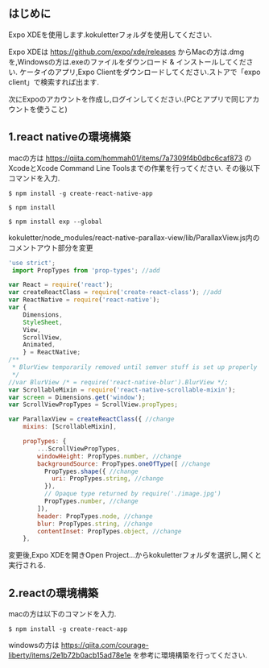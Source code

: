 ## はじめに

Expo XDEを使用します.kokuletterフォルダを使用してください.

Expo XDEは https://github.com/expo/xde/releases からMacの方は.dmgを,Windowsの方は.exeのファイルをダウンロード & インストールしてください.
ケータイのアプリ,Expo Clientをダウンロードしてください.ストアで「expo client」で検索すれば出ます.

次にExpoのアカウントを作成し,ログインしてください.(PCとアプリで同じアカウントを使うこと)

## 1.react nativeの環境構築

macの方は https://qiita.com/hommah01/items/7a7309f4b0dbc6caf873 のXcodeとXcode Command Line Toolsまでの作業を行ってください.
その後以下コマンドを入力.

    $ npm install -g create-react-native-app
    
    $ npm install
    
    $ npm install exp --global

kokuletter/node_modules/react-native-parallax-view/lib/ParallaxView.js内のコメントアウト部分を変更

```Javascript
'use strict';
 import PropTypes from 'prop-types'; //add

var React = require('react');
var createReactClass = require('create-react-class'); //add
var ReactNative = require('react-native');
var {
    Dimensions,
    StyleSheet,
    View,
    ScrollView,
    Animated,
    } = ReactNative;
/**
 * BlurView temporarily removed until semver stuff is set up properly
 */
//var BlurView /* = require('react-native-blur').BlurView */;
var ScrollableMixin = require('react-native-scrollable-mixin');
var screen = Dimensions.get('window');
var ScrollViewPropTypes = ScrollView.propTypes;

var ParallaxView = createReactClass({ //change
    mixins: [ScrollableMixin],

    propTypes: {
        ...ScrollViewPropTypes,
        windowHeight: PropTypes.number, //change
        backgroundSource: PropTypes.oneOfType([ //change
          PropTypes.shape({ //change
            uri: PropTypes.string, //change
          }),
          // Opaque type returned by require('./image.jpg')
          PropTypes.number, //change
        ]),
        header: PropTypes.node, //change
        blur: PropTypes.string, //change
        contentInset: PropTypes.object, //change
    },
```

変更後,Expo XDEを開きOpen Project...からkokuletterフォルダを選択し,開くと実行される.


## 2.reactの環境構築

macの方は以下のコマンドを入力.

    $ npm install -g create-react-app

windowsの方は https://qiita.com/courage-liberty/items/2e1b72b0acb15ad78e1e を参考に環境構築を行ってください.
